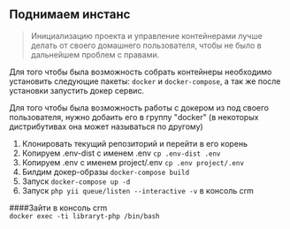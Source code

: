 ##  Поднимаем инстанс
>Инициализацию проекта и управление контейнерами лучше делать от своего домашнего пользователя, чтобы не было в дальнейшем проблем с правами.  

Для того чтобы была возможность собрать контейнеры необходимо установить следующие пакеты: `docker` и `docker-compose`, а так же после установки запустить докер сервис.<br>

Для того чтобы была возможность работы с докером из под своего пользователя, нужно добаить его в группу "docker" (в некоторых дистрибутивах она может называться по другому)
1. Клонировать текущий репозиторий и перейти в его корень
2. Копируем .env-dist c именем .env `cp .env-dist .env`
3. Копируем .env c именем project/.env `cp .env project/.env`
4. Билдим докер-образы `docker-compose build`
5. Запуск `docker-compose up -d`
6. Запуск `php yii queue/listen --interactive -v` в консоль crm  


####Зайти в консоль crm  
`docker exec -ti libraryt-php /bin/bash`
